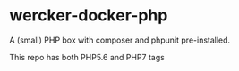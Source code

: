 # wercker-docker-php

A (small) PHP box with composer and phpunit pre-installed.

This repo has both PHP5.6 and PHP7 tags